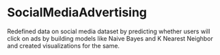 # SocialMediaAdvertising
Redefined data on social media dataset by predicting whether users will click on ads by building models like Naive Bayes and K Nearest Neighbor and created visualizations for the same.
